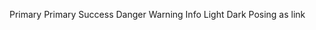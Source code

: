 ﻿<BSButton Color="BSColor.Primary">Primary</BSButton>
<BSButton Color="BSColor.Secondary">Primary</BSButton>
<BSButton Color="BSColor.Success">Success</BSButton>
<BSButton Color="BSColor.Danger">Danger</BSButton>
<BSButton Color="BSColor.Warning">Warning</BSButton>
<BSButton Color="BSColor.Info">Info</BSButton>
<BSButton Color="BSColor.Light">Light</BSButton>
<BSButton Color="BSColor.Dark">Dark</BSButton>
<BSButton IsLink="true">Posing as link</BSButton>
